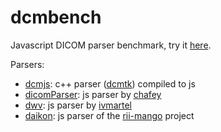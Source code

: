 # dcmbench
Javascript DICOM parser benchmark, try it [here](http://ivmartel.github.io/dcmbench).

Parsers:
* [dcmjs](https://github.com/commontk/dcmjs): c++ parser ([dcmtk](http://dicom.offis.de/dcmtk.php.en)) compiled to js
* [dicomParser](https://github.com/chafey/dicomParser): js parser by [chafey](https://github.com/chafey)
* [dwv](https://github.com/ivmartel/dwv): js parser by [ivmartel](https://github.com/ivmartel)
* [daikon](https://github.com/rii-mango/Daikon): js parser of the [rii-mango](https://github.com/rii-mango) project
